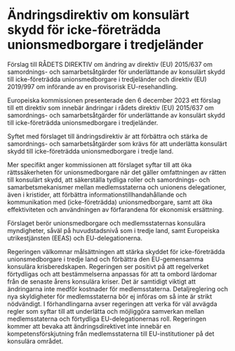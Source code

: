 # Ändringsdirektiv om konsulärt skydd för icke-företrädda unionsmedborgare i tredjeländer

Förslag till RÅDETS DIREKTIV om ändring av direktiv (EU) 2015/637 om
samordnings- och samarbetsåtgärder för underlättande av konsulärt skydd till
icke-företrädda unionsmedborgare i tredjeländer och direktiv (EU) 2019/997
om införande av en provisorisk EU-resehandling.

Europeiska kommissionen presenterade den 6 december 2023 ett förslag till
ett direktiv som innebär ändringar i rådets direktiv (EU) 2015/637 om
samordnings- och samarbetsåtgärder för underlättande av konsulärt skydd till icke-företrädda unionsmedborgare i tredjeländer.

Syftet med förslaget till ändringsdirektiv är att förbättra och stärka de
samordnings- och samarbetsåtgärder som krävs för att underlätta konsulärt
skydd till icke-företrädda unionsmedborgare i tredje land.

Mer specifikt anger kommissionen att förslaget syftar till att öka
rättssäkerheten för unionsmedborgare när det gäller omfattningen av rätten
till konsulärt skydd, att säkerställa tydliga roller och samordnings- och
samarbetsmekanismer mellan medlemsstaterna och unionens delegationer,
även i kristider, att förbättra informationstillhandahållande och
kommunikation med (icke-företrädda) unionsmedborgare, samt att öka
effektiviteten och användningen av förfarandena för ekonomisk ersättning.

Förslaget berör unionsmedborgare och medlemsstaternas konsulära
myndigheter, såväl på huvudstadsnivå som i tredje land, samt Europeiska
utrikestjänsten (EEAS) och EU-delegationerna.

Regeringen välkomnar målsättningen att stärka skyddet för icke-företrädda unionsmedborgare i tredje land och förbättra den EU-gemensamma konsulära krisberedskapen. Regeringen ser positivt på att regelverket förtydligas och att bestämmelserna anpassas för att ta ombord lärdomar från de senaste årens konsulära kriser. Det är samtidigt viktigt att ändringarna inte medför kostnader för medlemsstaterna. Detaljreglering och nya skyldigheter för medlemsstaterna bör ej införas om så inte är strikt nödvändigt. I förhandlingarna avser regeringen att verka för väl avvägda regler som syftar till att underlätta och möjliggöra samverkan mellan medlemsstaterna och förtydliga EU-delegationernas roll. Regeringen kommer att bevaka att ändringsdirektivet inte innebär en kompetensförskjutning från medlemsstaterna till EU-institutioner på det konsulära området.
